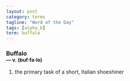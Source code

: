 ```yaml
---
layout: post
category: terms
tagline: "Word of the Day"
tags: [alpha_b]
term: buffalo
---
```


<h3>Buffalo<br/> <small>&mdash; v. (buf<span>&middot;</span>fa<span>&middot;</span>lo)</small></h3>
<p><ol><li>the primary task of a short, Italian shoeshiner</li>
</ol></p>
